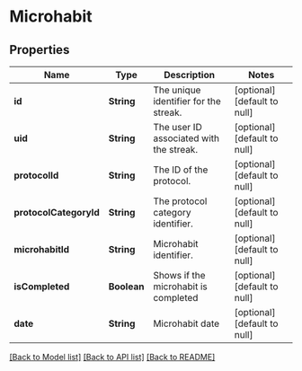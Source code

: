 # Microhabit
## Properties

| Name | Type | Description | Notes |
|------------ | ------------- | ------------- | -------------|
| **id** | **String** | The unique identifier for the streak. | [optional] [default to null] |
| **uid** | **String** | The user ID associated with the streak. | [optional] [default to null] |
| **protocolId** | **String** | The ID of the protocol. | [optional] [default to null] |
| **protocolCategoryId** | **String** | The protocol category identifier. | [optional] [default to null] |
| **microhabitId** | **String** | Microhabit identifier. | [optional] [default to null] |
| **isCompleted** | **Boolean** | Shows if the microhabit is completed | [optional] [default to null] |
| **date** | **String** | Microhabit date | [optional] [default to null] |

[[Back to Model list]](../README.md#documentation-for-models) [[Back to API list]](../README.md#documentation-for-api-endpoints) [[Back to README]](../README.md)

